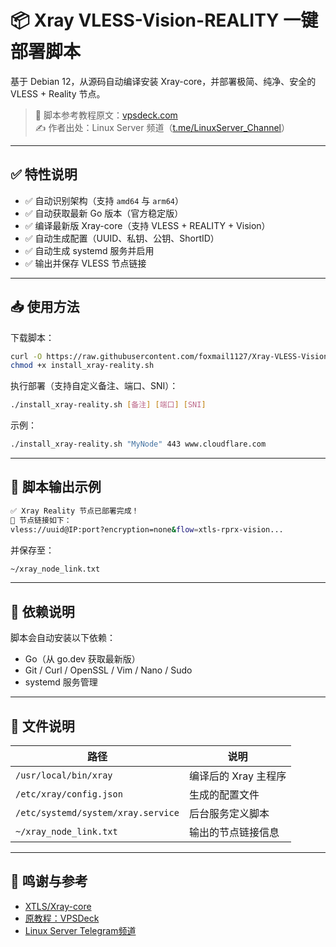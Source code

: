 # 📦 Xray VLESS-Vision-REALITY 一键部署脚本

基于 Debian 12，从源码自动编译安装 Xray-core，并部署极简、纯净、安全的 VLESS + Reality 节点。

> 🧭 脚本参考教程原文：[vpsdeck.com](https://vpsdeck.com/posts/xray-source-install-vless-reality/)  
> ✍️ 作者出处：Linux Server 频道（[t.me/LinuxServer_Channel](https://t.me/LinuxServer_Channel)）

---

## ✅ 特性说明

- ✅ 自动识别架构（支持 `amd64` 与 `arm64`）
- ✅ 自动获取最新 Go 版本（官方稳定版）
- ✅ 编译最新版 Xray-core（支持 VLESS + REALITY + Vision）
- ✅ 自动生成配置（UUID、私钥、公钥、ShortID）
- ✅ 自动生成 systemd 服务并启用
- ✅ 输出并保存 VLESS 节点链接

---

## 📥 使用方法

下载脚本：

```bash
curl -O https://raw.githubusercontent.com/foxmail1127/Xray-VLESS-Vision-REALITY/main/install_xray-reality.sh
chmod +x install_xray-reality.sh
```

执行部署（支持自定义备注、端口、SNI）：

```bash
./install_xray-reality.sh [备注] [端口] [SNI]
```

示例：

```bash
./install_xray-reality.sh "MyNode" 443 www.cloudflare.com
```

---

## 📌 脚本输出示例

```bash
✅ Xray Reality 节点已部署完成！
📌 节点链接如下：
vless://uuid@IP:port?encryption=none&flow=xtls-rprx-vision...
```

并保存至：

```bash
~/xray_node_link.txt
```

---

## 📝 依赖说明

脚本会自动安装以下依赖：
- Go（从 go.dev 获取最新版）
- Git / Curl / OpenSSL / Vim / Nano / Sudo
- systemd 服务管理

---

## 📂 文件说明

| 路径                            | 说明                     |
|---------------------------------|--------------------------|
| `/usr/local/bin/xray`          | 编译后的 Xray 主程序     |
| `/etc/xray/config.json`        | 生成的配置文件           |
| `/etc/systemd/system/xray.service` | 后台服务定义脚本         |
| `~/xray_node_link.txt`         | 输出的节点链接信息       |

---

## 📣 鸣谢与参考

- [XTLS/Xray-core](https://github.com/XTLS/Xray-core)
- [原教程：VPSDeck](https://vpsdeck.com/posts/xray-source-install-vless-reality/)
- [Linux Server Telegram频道](https://t.me/LinuxServer_Channel)
